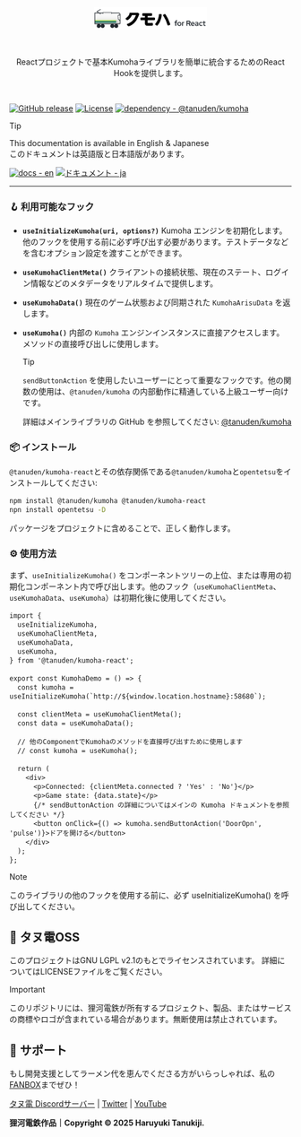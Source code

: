 <p align="center">
<picture>
  <source media="(prefers-color-scheme: dark), (max-height: 50px)" srcset="https://raw.githubusercontent.com/haruyukitanuki/kumoha-react/refs/heads/main/TanudenKumohaReact-LogoWhite.svg">
  <source media="(prefers-color-scheme: light), (max-height: 50px)" srcset="https://raw.githubusercontent.com/haruyukitanuki/kumoha-react/refs/heads/main/TanudenKumohaReact-LogoBlack.svg">
  <img src="https://raw.githubusercontent.com/haruyukitanuki/kumoha-react/refs/heads/main/TanudenKumohaReact-LogoBlack.svg" alt="Tanuden Kumoha Logo" width="40%">
</picture>
</p>
<br>
<p align="center">Reactプロジェクトで基本Kumohaライブラリを簡単に統合するためのReact Hookを提供します。</p>
<br>

[![GitHub release](https://img.shields.io/github/release/haruyukitanuki/kumoha-react?include_prereleases=&sort=semver&color=388270)](https://github.com/haruyukitanuki/kumoha/releases/)
[![License](https://img.shields.io/badge/License-LGPL--2.1-388270)](#license)
[![dependency - @tanuden/kumoha](https://img.shields.io/badge/dependency-%40tanuden%2Fkumoha-CB3837?logo=npm&logoColor=white)](https://www.npmjs.com/package/@tanuden/kumoha)

> [!TIP]
> This documentation is available in English & Japanese<br>
> このドキュメントは英語版と日本語版があります。
> 
> [![docs - en](https://img.shields.io/static/v1?label=docs&message=en&color=397eed)](https://github.com/haruyukitanuki/kumoha/blob/main/README.md) 
> [![ドキュメント - ja](https://img.shields.io/static/v1?label=ドキュメント&message=ja&color=e32b47)](https://github.com/haruyukitanuki/kumoha/blob/main/README-ja.md)

---

### 🪝 利用可能なフック

* **`useInitializeKumoha(uri, options?)`**
  Kumoha エンジンを初期化します。他のフックを使用する前に必ず呼び出す必要があります。テストデータなどを含むオプション設定を渡すことができます。

* **`useKumohaClientMeta()`**
  クライアントの接続状態、現在のステート、ログイン情報などのメタデータをリアルタイムで提供します。

* **`useKumohaData()`**
  現在のゲーム状態および同期された `KumohaArisuData` を返します。

* **`useKumoha()`**
  内部の `Kumoha` エンジンインスタンスに直接アクセスします。メソッドの直接呼び出しに使用します。

  > [!TIP] 
  > `sendButtonAction` を使用したいユーザーにとって重要なフックです。他の関数の使用は、`@tanuden/kumoha` の内部動作に精通している上級ユーザー向けです。

  詳細はメインライブラリの GitHub を参照してください: [@tanuden/kumoha](https://github.com/haruyukitanuki/kumoha)

### 📦 インストール

`@tanuden/kumoha-react`とその依存関係である`@tanuden/kumoha`と`opentetsu`をインストールしてください:

```bash
npm install @tanuden/kumoha @tanuden/kumoha-react
npn install opentetsu -D
```

パッケージをプロジェクトに含めることで、正しく動作します。

### ⚙️ 使用方法

まず、`useInitializeKumoha()` をコンポーネントツリーの上位、または専用の初期化コンポーネント内で呼び出します。他のフック（`useKumohaClientMeta`、`useKumohaData`、`useKumoha`）は初期化後に使用してください。

```tsx
import {
  useInitializeKumoha,
  useKumohaClientMeta,
  useKumohaData,
  useKumoha,
} from '@tanuden/kumoha-react';

export const KumohaDemo = () => {
  const kumoha = useInitializeKumoha(`http://${window.location.hostname}:58680`);

  const clientMeta = useKumohaClientMeta();
  const data = useKumohaData();

  // 他のComponentでKumohaのメソッドを直接呼び出すために使用します
  // const kumoha = useKumoha();

  return (
    <div>
      <p>Connected: {clientMeta.connected ? 'Yes' : 'No'}</p>
      <p>Game state: {data.state}</p>
      {/* sendButtonAction の詳細についてはメインの Kumoha ドキュメントを参照してください */}
      <button onClick={() => kumoha.sendButtonAction('DoorOpn', 'pulse')}>ドアを開ける</button>
    </div>
  );
};
```

> [!NOTE] 
> このライブラリの他のフックを使用する前に、必ず useInitializeKumoha() を呼び出してください。

## 💾 タヌ電OSS
このプロジェクトはGNU LGPL v2.1のもとでライセンスされています。
詳細についてはLICENSEファイルをご覧ください。

> [!IMPORTANT] 
> このリポジトリには、狸河電鉄が所有するプロジェクト、製品、またはサービスの商標やロゴが含まれている場合があります。無断使用は禁止されています。

## 💝 サポート
もし開発支援としてラーメン代を恵んでくださる方がいらっしゃれば、私の[FANBOX](https://haruyukitanuki.fanbox.cc)までぜひ！

[タヌ電 Discordサーバー](https://go.tanu.ch/タヌ電-discord) | [Twitter](https://go.tanu.ch/twitter) | [YouTube](https://go.tanu.ch/tanutube)

**狸河電鉄作品｜Copyright &copy; 2025 Haruyuki Tanukiji.**